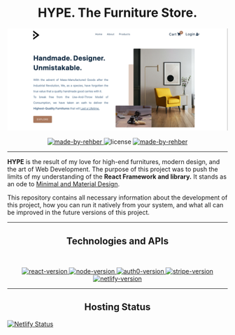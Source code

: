 <h1 align="center"> <b>HYPE. The Furniture Store.</b> </h1>

![Front-Page](src/assets/banner.png)

<p align="center">
  <a href="https://github.com/docflex" target="_blank">
    <img alt="made-by-rehber" src="https://img.shields.io/badge/MADE%20BY-Rehber-blue?style=for-the-badge" />
  </a>
    <img alt="license" src="https://img.shields.io/badge/License-MIT-green.svg?style=for-the-badge" />
  <a href="https://hype-the-furniture-store.netlify.app/" target="_blank">
    <img alt="made-by-rehber" src="https://img.shields.io/badge/Hosted%20HERE-NETLIFY-blue?style=for-the-badge&logo=netlify" />
  </a>
</p>

---

<b>HYPE</b> is the result of my love for high-end furnitures, modern design, and the art of Web Development. The purpose of this project was to push the limits of my understanding of the <b>React Framework and library.</b> It stands as an ode to <u>Minimal and Material Design</u>.

This repository contains all necessary information about the development of this project, how you can run it natively from your system, and what all can be improved in the future versions of this project.

---

<h2 align="center"><b>Technologies and APIs</b></h2>
<br>
<p align="center">
    <a href="https://github.com/facebook/react/blob/main/CHANGELOG.md#1702-march-22-2021" target="_blank">
        <img alt="react-version" src="https://img.shields.io/badge/React-17.0.2-blue?style=flat-square&logo=react" />
    </a>
    <a href="https://github.com/nodejs/node/blob/master/doc/changelogs/CHANGELOG_V16.md#16.14.0" target="_blank">
        <img alt="node-version" src="https://img.shields.io/badge/Node-16.13.2-green?style=flat-square&logo=node.js" />
    </a>
    <a href="https://auth0.com/releases/2202" target="_blank">
        <img alt="auth0-version" src="https://img.shields.io/badge/Auth0-2.40.0-red?style=flat-square&logo=auth0" />
    </a>
    <a href="https://stripe.com/docs/upgrades#api-changelog" target="_blank">
        <img alt="stripe-version" src="https://img.shields.io/badge/Stripe-8.205.0-blue?style=flat-square&logo=stripe" />
    </a>
    <a href="https://docs.netlify.com/cli/get-started/" target="_blank">
        <img alt="netlify-version" src="https://img.shields.io/badge/Netlify-11.0.0-teal?style=flat-square&logo=netlify" />
    </a>
</p>

---

<h2 align="center"><b>Hosting Status</b></h2>

[![Netlify Status](https://api.netlify.com/api/v1/badges/f16325ab-a646-45ff-b33e-f8da7600015c/deploy-status)](https://app.netlify.com/sites/hype-the-furniture-store/deploys)


<!-- ## How To Run The Programs:

> Clone the Repository <br/>
> Link: https://github.com/ACM-VIT/Reverse-Coding-2022-Solutions
>
> -   Step 1: Navigate to the required Round Folder. Then Run the Following Command. This Compiles the Code
>
> ```shell
>    $ g++ <Code-File-Name>.cpp -o runCode
> ```
>
> -   Step 2: Next Use this Code to Run The Program.
>
> ```shell
>    $ ./runCode
> ```
>
> -   Step 3: Put in your Input to Test the IO.
>
> ```shell
>    $ <Put Your Input>
> ```
>
> _Run_ the program according to **Constraints**.

<h2 align="left" > Authors </h2>

1. [Rehber Moin](https://github.com/docflex)
2. [Aryaman Kolhe](https://github.com/Chasmiccoder)
3. Jay Kaoshik
4. [Rishu Yadav](https://github.com/rishuyadav)

<h2 align="left" > Contributors </h2>

1. [Gagan Malvi](https://github.com/gaganmalvi)
2. [Harsh Avinash](https://github.com/Harsh-Avinash) -->
